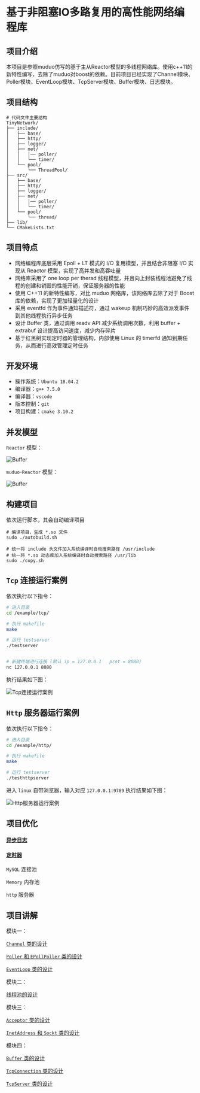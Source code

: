 # 基于非阻塞IO多路复用的高性能网络编程库

## 项目介绍

本项目是参照muduo仿写的基于主从Reactor模型的多线程网络库。使用c++11的新特性编写，去除了muduo对boost的依赖。目前项目已经实现了Channel模块、Poller模块、EventLoop模块、TcpServer模块、Buffer模块、日志模块。

## 项目结构

```shell
# 代码文件主要结构
TinyNetwork/
├── include/
│   ├── base/
│   ├── http/
│   ├── logger/
│   ├── net/
│   │   │── poller/
│   │   └── timer/
│   └── pool/
│       └── ThreadPool/
├── src/
│   ├── base/
│   ├── http/
│   ├── logger/
│   ├── net/
│   │   │── poller/
│   │   └── timer/
│   └── pool/
│       └── thread/
├── lib/
└── CMakeLists.txt
```

## 项目特点

- 网络编程库底层采用 Epoll + LT 模式的 I/O 复用模型，并且结合非阻塞 I/O 实现从 Reactor 模型，实现了高并发和高吞吐量
- 网络库采用了 one loop per therad 线程模型，并且向上封装线程池避免了线程的创建和销毁的性能开销，保证服务器的性能
- 使用 C++11 的新特性编写，对比 muduo 网络库，该网络库去除了对于 Boost 库的依赖，实现了更加轻量化的设计
- 采用 eventfd 作为事件通知描述符，通过 wakeup 机制巧妙的高效派发事件到其他线程执行异步任务
- 设计 Buffer 类，通过调用 readv API 减少系统调用次数，利用 buffer + extrabuf 设计提高访问速度，减少内存碎片
- 基于红黑树实现定时器的管理结构，内部使用 Linux 的 timerfd 通知到期任务，从而进行高效管理定时任务



## 开发环境

- 操作系统：`Ubuntu 18.04.2`
- 编译器：`g++ 7.5.0`
- 编译器：`vscode`
- 版本控制：`git`
- 项目构建：`cmake 3.10.2 `

## 并发模型

`Reactor` 模型：

![Buffer](https://github.com/Make-Hua/Tiny-Network/blob/master/image/Reactor.png)

`muduo`-`Reactor` 模型：

![Buffer](https://github.com/Make-Hua/Tiny-Network/blob/master/image/muduo-Reactor%E6%A8%A1%E5%9E%8B.png)

## 构建项目

依次运行脚本，其会自动编译项目

```shell
# 编译项目，生成 *.so 文件
sudo ./autobuild.sh

# 统一将 include 头文件加入系统编译时自动搜索路径 /usr/include
# 统一将 *.so 动态库加入系统编译时自动搜索路径 /usr/lib
sudo ./copy.sh
```

## `Tcp` 连接运行案例

依次执行以下指令：

```bash
# 进入目录
cd /example/tcp/

# 执行 makefile
make

# 运行 testserver
./testserver


# 新建终端进行连接 (默认 ip = 127.0.0.1   prot = 8080)
nc 127.0.0.1 8080
```

执行结果如下图：

![Tcp连接运行案例](https://github.com/Make-Hua/Tiny-Network/blob/master/image/Tcp%E6%89%A7%E8%A1%8C%E5%9B%BE.png)


## `Http` 服务器运行案例

依次执行以下指令：

```bash
# 进入目录
cd /example/http/

# 执行 makefile
make

# 运行 testserver
./testhttpserver
```

进入 `linux` 自带浏览器，输入对应 `127.0.0.1:9789` 执行结果如下图：

![Http服务器运行案例](https://github.com/Make-Hua/Tiny-Network/blob/master/image/http%E6%89%A7%E8%A1%8C%E5%9B%BE.png)





## 项目优化

#### [异步日志](https://github.com/Make-Hua/Tiny-Network/blob/master/explain/%E5%BC%82%E6%AD%A5%E6%97%A5%E5%BF%97%E8%AE%BE%E8%AE%A1%E8%AE%B2%E8%A7%A3.md)

#### [定时器](https://github.com/Make-Hua/Tiny-Network/blob/master/explain/%E5%AE%9A%E6%97%B6%E5%99%A8%E7%9A%84%E8%AE%BE%E8%AE%A1.md)

`MySQL` 连接池

`Memory` 内存池

`http` 服务器

## 项目讲解

模块一：

[`Channel` 类的设计](https://github.com/Make-Hua/Tiny-Network/blob/master/explain/Channel%E7%B1%BB%E7%9A%84%E8%AE%BE%E8%AE%A1.md)

[`Poller` 和 `EPollPoller` 类的设计](https://github.com/Make-Hua/TinyNetwork/blob/master/explain/Poller_%E7%B1%BB%E5%92%8C_EPollPoller_%E7%B1%BB%E7%9A%84%E8%AE%BE%E8%AE%A1.md)

[`EventLoop` 类的设计](https://github.com/Make-Hua/Tiny-Network/blob/master/explain/EventLoop%E7%B1%BB%E7%9A%84%E8%AE%BE%E8%AE%A1.md)

模块二：

[线程池的设计](https://github.com/Make-Hua/Tiny-Network/blob/master/explain/%E7%BA%BF%E7%A8%8B%E6%B1%A0%E8%AE%BE%E8%AE%A1%E8%AE%B2%E8%A7%A3.md)

模块三：

[`Acceptor` 类的设计](https://github.com/Make-Hua/Tiny-Network/blob/master/explain/Acceptor%E7%B1%BB%E7%9A%84%E8%AE%BE%E8%AE%A1.md)

[`InetAddress` 和 `Sockt` 类的设计](https://github.com/Make-Hua/Tiny-Network/blob/master/explain/InetAddress%E7%B1%BB%E5%92%8CSockt%E7%B1%BB%E7%9A%84%E8%AE%BE%E8%AE%A1.md)

模块四：

[`Buffer` 类的设计](https://github.com/Make-Hua/Tiny-Network/blob/master/explain/Buffer%E7%B1%BB%E7%9A%84%E8%AE%BE%E8%AE%A1.md)

[`TcpConnection` 类的设计](https://github.com/Make-Hua/Tiny-Network/blob/master/explain/TcpConnection%E7%B1%BB%E7%9A%84%E8%AE%BE%E8%AE%A1.md)

[`TcpServer` 类的设计](https://github.com/Make-Hua/Tiny-Network/blob/master/explain/TcpServer%E7%B1%BB%E7%9A%84%E8%AE%BE%E8%AE%A1.md)